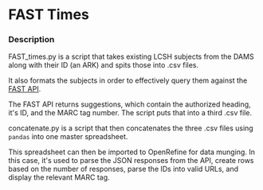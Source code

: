# FAST Times

### Description

FAST_times.py is a script that takes existing LCSH subjects from the DAMS along with their ID (an ARK) and spits those into .csv files.  
  
It also formats the subjects in order to effectively query them against the [FAST API](https://experimental.worldcat.org/fast/).  
   
The FAST API returns suggestions, which contain the authorized heading, it's ID, and the MARC tag number. The script puts that into a third .csv file.  
  
concatenate.py is a script that then concatenates the three .csv files using `pandas` into one master spreadsheet.  
  
This spreadsheet can then be imported to OpenRefine for data munging. In this case, it's used to parse the JSON responses from the API, create rows based on the number of responses, parse the IDs into valid URLs, and display the relevant MARC tag.  

